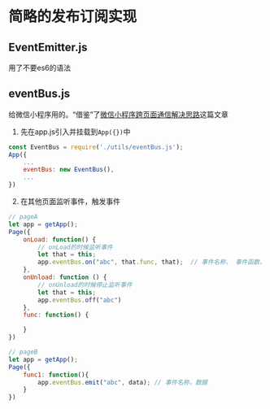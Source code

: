 # 简略的发布订阅实现

## EventEmitter.js
用了不要es6的语法

## eventBus.js
给微信小程序用的。“借鉴”了[微信小程序跨页面通信解决思路](https://aotu.io/notes/2017/01/19/wxapp-event/)这篇文章
1. 先在app.js引入并挂载到`App({})`中
```javascript
const EventBus = require('./utils/eventBus.js');
App({
    ...
    eventBus: new EventBus(),
    ...
})
```

2. 在其他页面监听事件，触发事件
```javascript
// pageA
let app = getApp();
Page({
    onLoad: function() {
        // onLoad的时候监听事件
        let that = this;
        app.eventBus.on("abc", that.func, that);  // 事件名称， 事件函数，this作用域
    },
    onUnload: function () {
        // onUnload的时候停止监听事件
        let that = this;
        app.eventBus.off("abc")
    },
    func: function() {

    }
})
```

```javascript
// pageB
let app = getApp();
Page({
    func1: function(){
        app.eventBus.emit("abc", data); // 事件名称，数据
    }
})
```